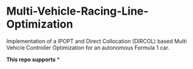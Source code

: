 # Multi-Vehicle-Racing-Line-Optimization

Implementation of a IPOPT and Direct Collocation (DIRCOL) based Multi Vehicle Controller Optimization for an autonomous Formula 1 car. 

**This repo supports**
* 
